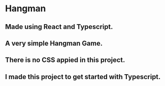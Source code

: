 # Hangman
## Made using React and Typescript.
## A very simple Hangman Game. 
## There is no CSS appied in this project.
## I made this project to get started with Typescript.

